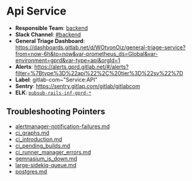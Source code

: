 <!-- MARKER: do not edit this section directly. Edit services/service-mappings.yml then run scripts/generate-docs -->
#  Api Service

* **Responsible Team**: [backend](https://about.gitlab.com/handbook/engineering/dev-backend/)
* **Slack Channel**: [#backend](https://gitlab.slack.com/archives/backend)
* **General Triage Dashboard**: https://dashboards.gitlab.net/d/WOtyonOiz/general-triage-service?from=now-6h&to=now&var-prometheus_ds=Global&var-environment=gprd&var-type=api&orgId=1
* **Alerts**: https://alerts.gprd.gitlab.net/#/alerts?filter=%7Btype%3D%22api%22%2C%20tier%3D%22sv%22%7D
* **Label**: gitlab-com~"Service:API"
* **Sentry**: https://sentry.gitlap.com/gitlab/gitlabcom
* **ELK**: [`pubsub-rails-inf-gprd-*`](https://log.gitlab.net/goto/0238ddb1480bb4bd19c09f0467b6e684)

## Troubleshooting Pointers

* [alertmanager-notification-failures.md](alertmanager-notification-failures.md)
* [ci_graphs.md](ci_graphs.md)
* [ci_introduction.md](ci_introduction.md)
* [ci_pending_builds.md](ci_pending_builds.md)
* [ci_runner_manager_errors.md](ci_runner_manager_errors.md)
* [gemnasium_is_down.md](gemnasium_is_down.md)
* [large-sidekiq-queue.md](large-sidekiq-queue.md)
* [postgres.md](postgres.md)
<!-- END_MARKER -->

